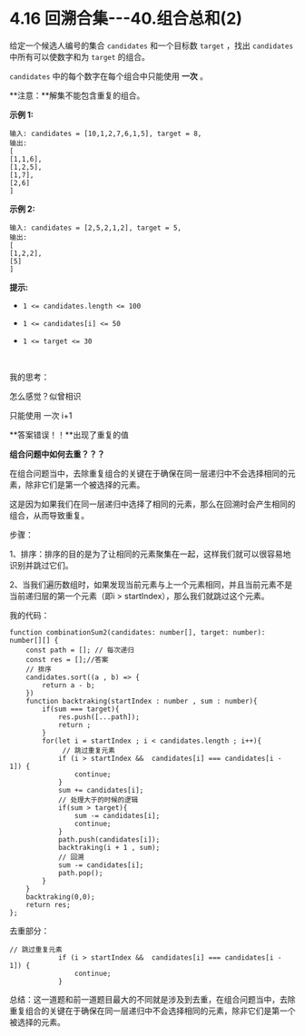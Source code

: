 ﻿

# 4.16 回溯合集---40.组合总和(2)

给定一个候选人编号的集合 `candidates` 和一个目标数 `target` ，找出 `candidates` 中所有可以使数字和为 `target` 的组合。

`candidates` 中的每个数字在每个组合中只能使用 **一次** 。

**注意：**解集不能包含重复的组合。 

 

**示例 1:**

```
输入: candidates = [10,1,2,7,6,1,5], target = 8,
输出:
[
[1,1,6],
[1,2,5],
[1,7],
[2,6]
]
```

**示例 2:**

```
输入: candidates = [2,5,2,1,2], target = 5,
输出:
[
[1,2,2],
[5]
]
```

 

**提示:**

- `1 <= candidates.length <= 100`

- `1 <= candidates[i] <= 50`

- `1 <= target <= 30`

  ​

我的思考：

怎么感觉？似曾相识

只能使用 一次  i+1

**答案错误！！**出现了重复的值

**组合问题中如何去重？？？**

在组合问题当中，去除重复组合的关键在于确保在同一层递归中不会选择相同的元素，除非它们是第一个被选择的元素。

这是因为如果我们在同一层递归中选择了相同的元素，那么在回溯时会产生相同的组合，从而导致重复。

步骤：

1、排序：排序的目的是为了让相同的元素聚集在一起，这样我们就可以很容易地识别并跳过它们。

2、当我们遍历数组时，如果发现当前元素与上一个元素相同，并且当前元素不是当前递归层的第一个元素（即i > startIndex），那么我们就跳过这个元素。

我的代码：

```
function combinationSum2(candidates: number[], target: number): number[][] {
    const path = []; // 每次递归
    const res = [];//答案
    // 排序
    candidates.sort((a , b) => {
        return a - b;
    })
    function backtraking(startIndex : number , sum : number){
        if(sum === target){
            res.push([...path]);
            return ;
        }
        for(let i = startIndex ; i < candidates.length ; i++){
             // 跳过重复元素
            if (i > startIndex &&  candidates[i] === candidates[i - 1]) {
                continue;
            }
            sum += candidates[i];
            // 处理大于的时候的逻辑
            if(sum > target){
                sum -= candidates[i];
                continue;
            }
            path.push(candidates[i]);
            backtraking(i + 1 , sum);
            // 回溯
            sum -= candidates[i];
            path.pop();
        }
    }
    backtraking(0,0);
    return res;
};
```

去重部分：

```
// 跳过重复元素
            if (i > startIndex &&  candidates[i] === candidates[i - 1]) {
                continue;
            }
```

总结：这一道题和前一道题目最大的不同就是涉及到去重，在组合问题当中，去除重复组合的关键在于确保在同一层递归中不会选择相同的元素，除非它们是第一个被选择的元素。
